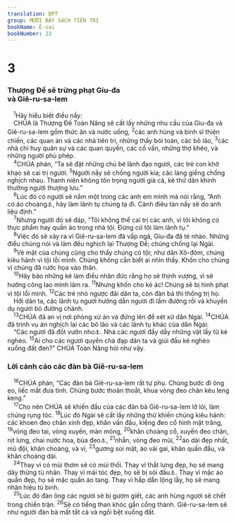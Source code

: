 ```yaml
---
translation: BPT
group: MƯỜI BẢY SÁCH TIÊN TRI
bookName: Ê-sai 
bookNumber: 23
---
```


<div class="title"><h1>3</h1><h3>Thượng Đế sẽ trừng phạt Giu-đa<br/>và Giê-ru-sa-lem</h3></div>
<span class="verse es_3_1"> <sup>1</sup>Hãy hiểu biết điều nầy:<br/> CHÚA là Thượng Đế Toàn Năng sẽ cất lấy những nhu cầu của Giu-đa và Giê-ru-sa-lem gồm thức ăn và nước uống,</span>
<span class="verse es_3_2"><sup>2</sup>các anh hùng và binh sĩ thiện chiến, các quan án và các nhà tiên tri, những thầy bói toán, các bô lão,</span>
<span class="verse es_3_3"><sup>3</sup>các nhà chỉ huy quân sự và các quan quyền, các cố vấn, những thợ khéo, và những người phù phép.<br/></span>
<span class="verse es_3_4"> <sup>4</sup>CHÚA phán, “Ta sẽ đặt những chú bé lãnh đạo ngươi, các trẻ con khờ khạo sẽ cai trị ngươi.</span>
<span class="verse es_3_5"><sup>5</sup>Người nầy sẽ chống người kia; các láng giềng chống nghịch nhau. Thanh niên không tôn trọng người già cả, kẻ thứ dân khinh thường người thượng lưu.”<br/></span>
<span class="verse es_3_6"> <sup>6</sup>Lúc đó có người sẽ nắm một trong các anh em mình mà nói rằng, “Anh có áo choàng<a data-toggle="tooltip" data-placement="bottom" title="Chứng tỏ người ấy là lãnh tụ của dân chúng.">⚓</a>, hãy làm lãnh tụ chúng ta đi. Cảnh điêu tàn nầy sẽ do anh liệu định.”<br/></span>
<span class="verse es_3_7"> <sup>7</sup>Nhưng người đó sẽ đáp, “Tôi không thể cai trị các anh, vì tôi không có thực phẩm hay quần áo trong nhà tôi. Đừng cử tôi làm lãnh tụ.”<br/></span>
<span class="verse es_3_8"> <sup>8</sup>Việc đó sẽ xảy ra vì Giê-ru-sa-lem đã vấp ngã, Giu-đa đã té nhào. Những điều chúng nói và làm đều nghịch lại Thượng Đế; chúng chống lại Ngài.<br/></span>
<span class="verse es_3_9"> <sup>9</sup>Vẻ mặt của chúng cũng cho thấy chúng có tội; như dân Xô-đôm, chúng kiêu hãnh vì tội lỗi mình. Chúng không cần biết ai nhìn thấy. Khốn cho chúng vì chúng đã rước họa vào thân.<br/></span>
<span class="verse es_3_10"> <sup>10</sup>Hãy bảo những kẻ làm điều nhân đức rằng họ sẽ thịnh vượng, vì sẽ hưởng công lao mình làm ra.</span>
<span class="verse es_3_11"><sup>11</sup>Nhưng khốn cho kẻ ác! Chúng sẽ bị hình phạt vì tội lỗi mình.</span>
<span class="verse es_3_12"><sup>12</sup>Các trẻ nhỏ ngược đãi dân ta, còn đàn bà thì thống trị họ.<br/> Hỡi dân ta, các lãnh tụ ngươi hướng dẫn ngươi đi lầm đường rồi và khuyến dụ ngươi bỏ đường chánh.<br/></span>
<span class="verse es_3_13"> <sup>13</sup>CHÚA đã an vị nơi phòng xử án và đứng lên để xét xử dân Ngài.</span>
<span class="verse es_3_14"><sup>14</sup>CHÚA đã trình vụ án nghịch lại các bô lão và các lãnh tụ khác của dân Ngài:<br/> “Các ngươi đã đốt vườn nho<a data-toggle="tooltip" data-placement="bottom" title="Vườn trồng nho. Đây có thể ám chỉ xứ Giu-đa.">⚓</a>. Nhà các ngươi đầy dẫy những vật lấy từ kẻ nghèo.</span>
<span class="verse es_3_15"><sup>15</sup>Ai cho các ngươi quyền chà đạp dân ta và giúi đầu kẻ nghèo xuống đất đen?” CHÚA Toàn Năng hỏi như vậy.<br/></span>
<div class="title"><h3>Lời cảnh cáo các đàn bà Giê-ru-sa-lem</h3></div>
<span class="verse es_3_16"> <sup>16</sup>CHÚA phán, “Các đàn bà Giê-ru-sa-lem rất tự phụ. Chúng bước đi õng ẹo, liếc mắt đưa tình. Chúng bước thoăn thoắt, khua vòng đeo chân kêu leng keng.”<br/></span>
<span class="verse es_3_17"> <sup>17</sup>Cho nên CHÚA sẽ khiến đầu của các đàn bà Giê-ru-sa-lem lở lói, làm chúng rụng tóc.</span>
<span class="verse es_3_18"><sup>18</sup>Lúc đó Ngài sẽ cất lấy những thứ khiến chúng kiêu hãnh: các khoen đeo chân xinh đẹp, khăn vấn đầu, kiềng đeo cổ hình mặt trăng,</span>
<span class="verse es_3_19"><sup>19</sup>vòng đeo tai, vòng xuyến, màn mỏng,</span>
<span class="verse es_3_20"><sup>20</sup>khăn choàng cổ, xuyến đeo chân, nịt lưng, chai nước hoa, bùa đeo<a data-toggle="tooltip" data-placement="bottom" title="Vật người ta đeo vừa làm đồ trang sức vừa làm bùa để hộ mạng hay tránh ma quỉ.">⚓</a>,</span>
<span class="verse es_3_21"><sup>21</sup>nhẫn, vòng đeo mũi,</span>
<span class="verse es_3_22"><sup>22</sup>áo dài đẹp nhất, mũ đội, khăn choàng, và ví,</span>
<span class="verse es_3_23"><sup>23</sup>gương soi mặt, áo vải gai, khăn quấn đầu, và khăn choàng dài.<br/></span>
<span class="verse es_3_24"> <sup>24</sup>Thay vì có mùi thơm sẽ có mùi thối. Thay vì thắt lưng đẹp, họ sẽ mang dây thừng tù nhân. Thay vì mái tóc đẹp, họ sẽ bị sói đầu<a data-toggle="tooltip" data-placement="bottom" title="Nghĩa là họ sẽ bị làm nô lệ.">⚓</a>. Thay vì mặc áo quần đẹp, họ sẽ mặc quần áo tang. Thay vì hấp dẫn lộng lẫy, họ sẽ mang nhãn hiệu tù binh.<br/></span>
<span class="verse es_3_25"> <sup>25</sup>Lúc đó đàn ông các ngươi sẽ bị gươm giết, các anh hùng ngươi sẽ chết trong chiến trận.</span>
<span class="verse es_3_26"><sup>26</sup>Sẽ có tiếng than khóc gần cổng thành. Giê-ru-sa-lem sẽ như người đàn bà mất tất cả và ngồi bệt xuống đất.<br/></span>

